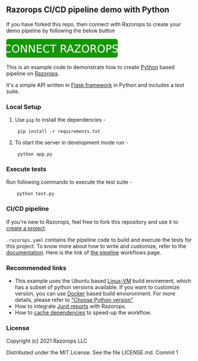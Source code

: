 ## Razorops CI/CD pipeline demo with Python

If you have forked this repo, then connect with Razorops to create your demo pipeline by following the below button

[![Connect](https://github.com/razorops-public/images/blob/main/connect_with_github.svg)](https://dashboard.razorops.com/get-github-installation-link-for-org)

This is an example code to demonstrate how to create [Python](https://www.python.org/doc/) based pipeline on [Razorops](https://docs.razorops.com/).

It's a simple API written in [Flask framework](https://flask.palletsprojects.com/en/1.1.x/) in Python and includes a test suite. 

### Local Setup

1. Use `pip` to install the dependencies -

        pip install -r requirements.txt


2. To start the server in development mode run - 

        python app.py

### Execute tests

Run following commands to execute the test suite - 

        python test.py

### CI/CD pipeline

If you're new to Razorops, feel free to fork this repository and use it to [create a project](https://docs.razorops.com/getting_started/).

`.razorops.yaml` contains the pipeline code to build and execute the tests for this project. To know more about how to write and customize, refer to the [documentation](https://docs.razorops.com). Here is the link of [the pipeline](https://dashboard.razorops.com/apps/bold-grass-9882/workflows) workflows page.

### Recommended links

* This example uses the Ubuntu based [Linux-VM](https://docs.razorops.com/buildenv/overview) build envirement, which has a subset of python versions available. If you want to customize version, you can use [Docker](https://docs.razorops.com/buildenv/overview) based build envioronment. For more details, please refer to ["Choose Python version"](https://docs.razorops.com/guides/python/#specify-python-version)
* How to integrate [Junit reports](https://docs.razorops.com/pipeline/reports/) with Razorops.
* How to [cache dependencies](https://docs.razorops.com/pipeline/caching/) to speed-up the workflow.

### License

Copyright (c) 2021 Razorops LLC

Distributed under the MIT License. See the file LICENSE.md.
Commit 1
